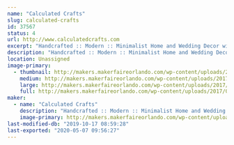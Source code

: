 ```yaml
---
name: "Calculated Crafts"
slug: calculated-crafts
id: 37567
status: 4
url: http://www.calculatedcrafts.com
excerpt: "Handcrafted :: Modern :: Minimalist Home and Wedding Decor with a Geometric Flare"
description: "Handcrafted :: Modern :: Minimalist Home and Wedding Decor with a Geometric Flare"
location: Unassigned
image-primary:
  - thumbnail: http://makers.makerfaireorlando.com/wp-content/uploads/2017/09/IMG_9798-150x150.jpg
    medium: http://makers.makerfaireorlando.com/wp-content/uploads/2017/09/IMG_9798-300x75.jpg
    large: http://makers.makerfaireorlando.com/wp-content/uploads/2017/09/IMG_9798.jpg
    full: http://makers.makerfaireorlando.com/wp-content/uploads/2017/09/IMG_9798.jpg
maker:
  - name: "Calculated Crafts"
    description: "Handcrafted :: Modern :: Minimalist Home and Wedding Decor with a Geometric Flare"
    image-primary: http://makers.makerfaireorlando.com/wp-content/uploads/2017/09/IMG_7392-1024x1024.jpg
last-modified-db: "2019-10-17 08:59:28"
last-exported: "2020-05-07 09:56:27"
---
```

